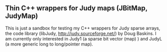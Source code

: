 ## Thin C++ wrappers for Judy maps (JBitMap, JudyMap)
This is just a sandbox for testing my C++ wrappers for Judy sparse arrays, the code library
(libJudy, http://judy.sourceforge.net/) by Doug Baskins. I am currently only interested in Judy1 (a sparse bit vector (map) ) and JudyL (a more generic long to long/pointer map).

